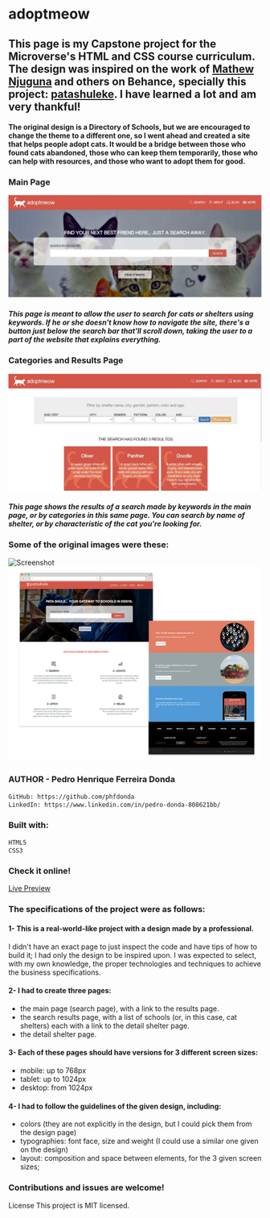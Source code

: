 # adoptmeow

 ## This page is my Capstone project for the Microverse's HTML and CSS course curriculum. The design was inspired on the work of [Mathew Njuguna](https://www.behance.net/mathewnjuguna) and others on Behance, specially this project: [patashuleke](https://www.behance.net/gallery/25563385/PatashuleKE). I have learned a lot and am very thankful!

#### The original design is a Directory of Schools, but we are encouraged to change the theme to a different one, so I went ahead and created a site that helps people adopt cats. It would be a bridge between those who found cats abandoned, those who can keep them temporarily, those who can help with resources, and those who want to adopt them for good. 

### Main Page

![Screenshot](./resources/screenshot-main-page.jpg)

##### This page is meant to allow the user to search for cats or shelters using keywords. If he or she doesn't know how to navigate the site, there's a button just below the search bar that'll scroll down, taking the user to a part of the website that explains everything.

### Categories and Results Page
![Screenshot](./resources/results-screenshot.jpg)

##### This page shows the results of a search made by keywords in the main page, or by categories in this same page. You can search by name of shelter, or by characteristic of the cat you're looking for.

### Some of the original images were these:
![Screenshot](./resources/result-original.png)
![Screenshot](./resources/main-original.png)

  ### AUTHOR - Pedro Henrique Ferreira Donda
    GitHub: https://github.com/phfdonda
    LinkedIn: https://www.linkedin.com/in/pedro-donda-808621bb/

### Built with:
    HTML5
    CSS3

### Check it online!

  [Live Preview](https://rawcdn.githack.com/phfdonda/Capstone_HTML-CSS_Directory_of_Schools/0980f53f028988db11534dfa0225635834dc5b88/index.html)

### The specifications of the project were as follows:

#### 1- This is a real-world-like project with a design made by a professional. 
I didn't have an exact page to just inspect the code and have tips of how to build it; I had only the design to be inspired upon. I was expected to select, with my own knowledge, the proper technologies and techniques to achieve the business specifications.

#### 2- I had to create three pages: 
- the main page (search page), with a link to the results page.
- the search results page, with a list of schools (or, in this case, cat shelters) each with a link to the detail shelter page.
- the detail shelter page.

#### 3- Each of these pages should have versions for 3 different screen sizes: 

- mobile: up to 768px
- tablet: up to 1024px
- desktop: from 1024px

#### 4- I had to follow the guidelines of the given design, including:

- colors (they are not explicitly in the design, but I could pick them from the design page)
- typographies: font face, size and weight (I could use a similar one given on the design)
- layout: composition and space between elements, for the 3 given screen sizes;


### Contributions and issues are welcome!


License
This project is MIT licensed.
